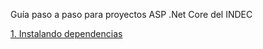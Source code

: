 Guía paso a paso para proyectos ASP .Net Core del INDEC

[1. Instalando dependencias](01_Dependencias.md)

